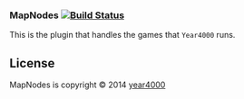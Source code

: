 ### MapNodes [![Build Status](https://magnum.travis-ci.com/ewized/Maps.svg?token=zmUpkLZqvMbrRfbszTjK&branch=master)](https://magnum.travis-ci.com/ewized/Maps)

This is the plugin that handles the games that `Year4000` runs.

## License ##
MapNodes is copyright &copy; 2014 [year4000](https://www.year4000.net/)